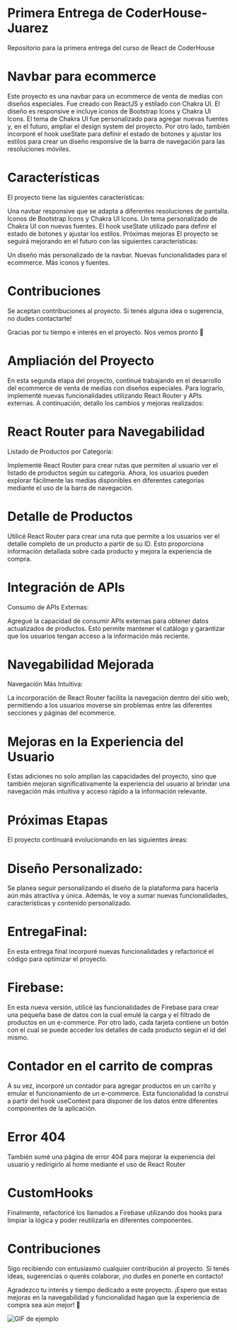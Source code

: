 # Primera Entrega de CoderHouse-Juarez

Repositorio para la primera entrega del curso de React de CoderHouse

# Navbar para ecommerce

Este proyecto es una navbar para un ecommerce de venta de medias con diseños especiales. Fue creado con ReactJS y estilado con Chakra UI. El diseño es responsive e incluye iconos de Bootstrap Icons y Chakra UI Icons. El tema de Chakra UI fue personalizado para agregar nuevas fuentes y, en el futuro, ampliar el design system del proyecto.
Por otro lado, también incorporé el hook useState para definir el estado de botones y ajustar los estilos para crear un diseño responsive de la barra de navegación para las resoluciones móviles.

# Características

El proyecto tiene las siguientes características:

Una navbar responsive que se adapta a diferentes resoluciones de pantalla.
Iconos de Bootstrap Icons y Chakra UI Icons.
Un tema personalizado de Chakra UI con nuevas fuentes.
El hook useState utilizado para definir el estado de botones y ajustar los estilos.
Próximas mejoras
El proyecto se seguirá mejorando en el futuro con las siguientes características:

Un diseño más personalizado de la navbar.
Nuevas funcionalidades para el ecommerce.
Más iconos y fuentes.

# Contribuciones

Se aceptan contribuciones al proyecto. Si tenés alguna idea o sugerencia, no dudes contactarte!

Gracias por tu tiempo e interés en el proyecto. Nos vemos pronto :star2:

# Ampliación del Proyecto

En esta segunda etapa del proyecto, continué trabajando en el desarrollo del ecommerce de venta de medias con diseños especiales. Para lograrlo, implementé nuevas funcionalidades utilizando React Router y APIs externas. A continuación, detallo los cambios y mejoras realizados:

# React Router para Navegabilidad

Listado de Productos por Categoría:

Implementé React Router para crear rutas que permiten al usuario ver el listado de productos según su categoría. Ahora, los usuarios pueden explorar fácilmente las medias disponibles en diferentes categorías mediante el uso de la barra de navegación.

# Detalle de Productos

Utilicé React Router para crear una ruta que permite a los usuarios ver el detalle completo de un producto a partir de su ID. Esto proporciona información detallada sobre cada producto y mejora la experiencia de compra.

# Integración de APIs

Consumo de APIs Externas:

Agregué la capacidad de consumir APIs externas para obtener datos actualizados de productos. Esto permite mantener el catálogo y garantizar que los usuarios tengan acceso a la información más reciente.

# Navegabilidad Mejorada

Navegación Más Intuitiva:

La incorporación de React Router facilita la navegación dentro del sitio web, permitiendo a los usuarios moverse sin problemas entre las diferentes secciones y páginas del ecommerce.

# Mejoras en la Experiencia del Usuario

Estas adiciones no solo amplían las capacidades del proyecto, sino que también mejoran significativamente la experiencia del usuario al brindar una navegación más intuitiva y acceso rápido a la información relevante.

# Próximas Etapas

El proyecto continuará evolucionando en las siguientes áreas:

# Diseño Personalizado:

Se planea seguir personalizando el diseño de la plataforma para hacerla aún más atractiva y única. Además, le voy a sumar nuevas funcionalidades, características y contenido personalizado.

# EntregaFinal:

En esta entrega final incorporé nuevas funcionalidades y refactoricé el código para optimizar el proyecto.

# Firebase:

En esta nueva versión, utilicé las funcionalidades de Firebase para crear una pequeña base de datos con la cual emulé la carga y el filtrado de productos en un e-commerce. Por otro lado, cada tarjeta contiene un botón con el cual se puede acceder los detalles de cada producto según el id del mismo.

# Contador en el carrito de compras

A su vez, incorporé un contador para agregar productos en un carrito y emular el funcionamiento de un e-commerce. Esta funcionalidad la construí a partir del hook useContext para disponer de los datos entre diferentes componentes de la aplicación.

# Error 404

También sumé una página de error 404 para mejorar la experiencia del usuario y redirigirlo al home mediante el uso de React Router

# CustomHooks

Finalmente, refactoricé los llamados a Firebase utilizando dos hooks para limpiar la lógica y poder reutilizarla en diferentes componentes.

# Contribuciones

Sigo recibiendo con entusiasmo cualquier contribución al proyecto. Si tenés ideas, sugerencias o querés colaborar, ¡no dudes en ponerte en contacto!

Agradezco tu interés y tiempo dedicado a este proyecto. ¡Espero que estas mejoras en la navegabilidad y funcionalidad hagan que la experiencia de compra sea aún mejor! :rocket:

![GIF de ejemplo](/src/assets/CoderHouse.gif)
